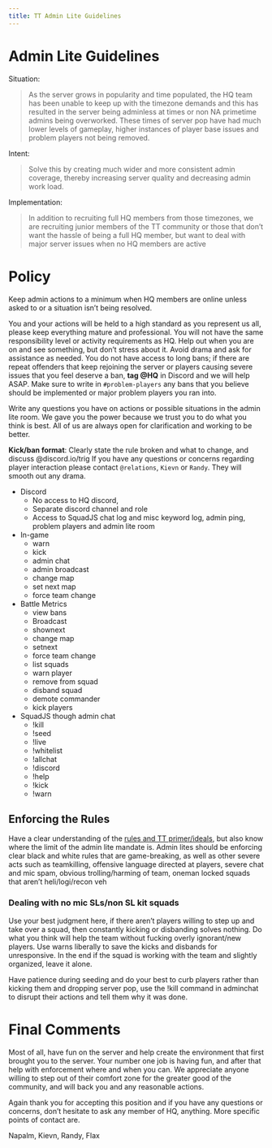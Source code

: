 ```yaml
---
title: TT Admin Lite Guidelines
--- 
```


# Admin Lite Guidelines

Situation:

> As the server grows in popularity and time populated, the HQ team has been unable to keep up with the timezone demands and this has resulted in the server being adminless at times or non NA primetime admins being overworked. These times of server pop have had much lower levels of gameplay, higher instances of player base issues and problem players not being removed.

Intent:
> Solve this by creating much wider and more consistent admin coverage, thereby increasing server quality and decreasing admin work load.

Implementation:
> In addition to recruiting full HQ members from those timezones, we are recruiting junior members of the TT community or those that don’t want the hassle of being a full HQ member, but want to deal with major server issues when no HQ members are active

# Policy

Keep admin actions to a minimum when HQ members are online unless asked to or a situation isn’t being resolved.

You and your actions will be held to a high standard as you represent us all, please keep everything mature and professional. You will not have the same responsibility level or activity requirements as HQ. Help out when you are on and see something, but don’t stress about it. Avoid drama and ask for assistance as needed. You do not have access to long bans; if there are repeat offenders that keep rejoining the server or players causing severe issues that you feel deserve a ban, **tag @HQ** in Discord and we will help ASAP. Make sure to write in `#problem-players` any bans that you believe should be implemented or major problem players you ran into. 

Write any questions you have on actions or possible situations in the admin lite room. We gave you the power because we trust you to do what you think is best. All of us are always open for clarification and working to be better.

**Kick/ban format**: Clearly state the rule broken and what to change, and discuss @discord.io/trig
If you have any questions or concerns regarding player interaction please contact `@relations`, `Kievn` or `Randy`. They will smooth out any drama.

* Discord
    * No access to HQ discord, 
    * Separate discord channel and role
    * Access to SquadJS chat log and misc keyword log, admin ping, problem players and admin lite room
* In-game 
    * warn
    * kick
    * admin chat
    * admin broadcast
    * change map
    * set next map
    * force team change
* Battle Metrics
    * view bans
    * Broadcast
    * shownext
    * change map
    * setnext
    * force team change
    * list squads
    * warn player
    * remove from squad
    * disband squad
    * demote commander
    * kick players
* SquadJS though admin chat
    * !kill
    * !seed
    * !live
    * !whitelist
    * !allchat
    * !discord
    * !help
    * !kick
    * !warn

## Enforcing the Rules

Have a clear understanding of the [rules and TT primer/ideals](../rules/server_rules.md), but also know where the limit of the admin lite mandate is. Admin lites should be enforcing clear black and white rules that are game-breaking, as well as other severe acts such as teamkilling, offensive language directed at players, severe chat and mic spam, obvious trolling/harming of team, oneman locked squads that aren’t heli/logi/recon veh

### Dealing with no mic SLs/non SL kit squads 
Use your best judgment here, if there aren’t players willing to step up and take over a squad, then constantly kicking or disbanding solves nothing. Do what you think will help the team without fucking overly ignorant/new players. Use warns liberally to save the kicks and disbands for unresponsive. In the end if the squad is working with the team and slightly organized, leave it alone.

Have patience during seeding and do your best to curb players rather than kicking them and dropping server pop, use the !kill command in adminchat to disrupt their actions and tell them why it was done.

# Final Comments

Most of all, have fun on the server and help create the environment that first brought you to the server. Your number one job is having fun, and after that help with enforcement where and when you can. We appreciate anyone willing to step out of their comfort zone for the greater good of the community, and will back you and any reasonable actions.

Again thank you for accepting this position and if you have any questions or concerns, don’t hesitate to ask any member of HQ, anything. More specific points of contact are.

Napalm, Kievn, Randy, Flax

